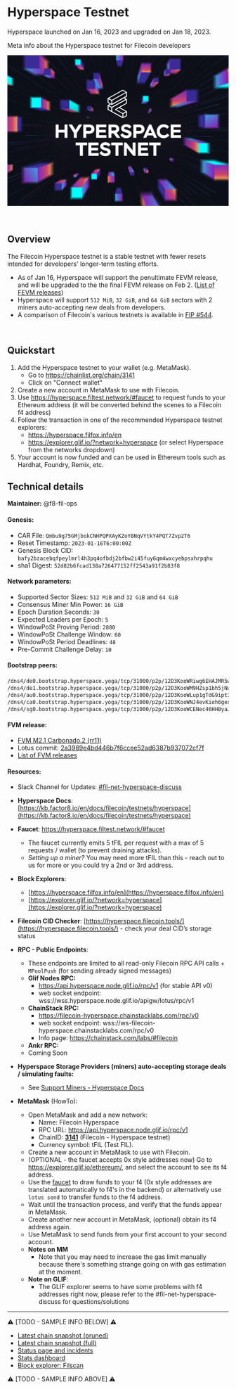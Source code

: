 # Hyperspace Testnet

Hyperspace launched on Jan 16, 2023 and upgraded on Jan 18, 2023.

Meta info about the Hyperspace testnet for Filecoin developers

![hyperspace-testnet-image](images/hyperspace-testnet-image.png)

&nbsp;

## Overview

The Filecoin Hyperspace testnet is a stable testnet with fewer resets intended for developers' longer-term testing efforts.

- As of Jan 16, Hyperspace will support the penultimate FEVM release, and will be upgraded to the the final FEVM release on Feb 2. ([List of FEVM releases](https://github.com/filecoin-project/ref-fvm/issues/692))
- Hyperspace will support `512 MiB`, `32 GiB`, and `64 GiB` sectors with 2 miners auto-accepting new deals from developers.
- A comparison of Filecoin's various testnets is available in [FIP #544](https://github.com/filecoin-project/FIPs/discussions/544).


&nbsp;

## Quickstart

1. Add the Hyperspace testnet to your wallet (e.g. MetaMask).
    - Go to https://chainlist.org/chain/3141
    - Click on "Connect wallet"
2. Create a new account in MetaMask to use with Filecoin.
3. Use https://hyperspace.filtest.network/#faucet to request funds to your Ethereum address (it will be converted behind the scenes to a Filecoin f4 address)
4. Follow the transaction in one of the recommended Hyperspace testnet explorers:
    - https://hyperspace.filfox.info/en 
    - https://explorer.glif.io/?network=hyperspace (or select Hyperspace from the networks dropdown)
5. Your account is now funded and can be used in Ethereum tools such as Hardhat, Foundry, Remix, etc.

## Technical details

**Maintainer:** @f8-fil-ops

#### **Genesis**:

- CAR File: `Qmbu9g75GMjbokCNHPQPXAyKZoY8NqVYtkY4PQT7Zvp2T6`
- Reset Timestamp: `2023-01-16T6:00:00Z`
- Genesis Block CID: `bafy2bzacebqfpeylmrl4h3pq4ofbdj2bfbw2i45fuy6qm4wxcyebpsxhrpqhu`
- sha1 Digest: `52d82b6fcad138a726477152ff2543a91f2b83f8`

#### **Network parameters**:

- Supported Sector Sizes: `512 MiB` and `32 GiB` and `64 GiB`
- Consensus Miner Min Power: `16 GiB`
- Epoch Duration Seconds: `30`
- Expected Leaders per Epoch: `5`
- WindowPoSt Proving Period: `2880`
- WindowPoSt Challenge Window: `60`
- WindowPoSt Period Deadlines: `48`
- Pre-Commit Challenge Delay: `10`

#### **Bootstrap peers**:

```
/dns4/de0.bootstrap.hyperspace.yoga/tcp/31000/p2p/12D3KooWRiwg6EHAJMR5w3DZTgpS5W4ncWPSVP2Mr1o4ey1RYSQo
/dns4/de1.bootstrap.hyperspace.yoga/tcp/31000/p2p/12D3KooWM9HZsp1bh5jNu2m9FBSbkKSeSWUPPuDBQiiMfPDBAK3U
/dns4/au0.bootstrap.hyperspace.yoga/tcp/31000/p2p/12D3KooWLup1gTdG9ipt3bSUyPCmM4CT86p9nNe12oqrCX8Zo8Na
/dns4/ca0.bootstrap.hyperspace.yoga/tcp/31000/p2p/12D3KooWNJ4evKioh6gexD4fyvyeFecNtp2oTEPTyp3jtSQ3pWaP
/dns4/sg0.bootstrap.hyperspace.yoga/tcp/31000/p2p/12D3KooWCENec46HHByaJKzbjSqz9TqVdSxSAdi9FKNwdMvfw3vp
```


#### **FVM release**:

- [FVM M2.1 Carbonado.2 (rr11)](https://github.com/filecoin-project/ref-fvm/issues/1371)
- Lotus commit: [2a3989e4bd446b7f6ccee52ad6387b937072cf7f](https://github.com/filecoin-project/lotus/commit/2a3989e4bd446b7f6ccee52ad6387b937072cf7f)
- [List of FVM releases](https://github.com/filecoin-project/ref-fvm/issues/692)

#### **Resources**:

- Slack Channel for Updates: [#fil-net-hyperspace-discuss](https://filecoinproject.slack.com/archives/C04JEJB82RY)

- **Hyperspace Docs**: [https://kb.factor8.io/en/docs/filecoin/testnets/hyperspace](https://kb.factor8.io/en/docs/filecoin/testnets/hyperspace)
- **Faucet**: https://hyperspace.filtest.network/#faucet
  - The faucet currently emits 5 tFIL per request with a max of 5 requests / wallet (to prevent draining attacks).
  - _Setting up a miner?_ You may need more tFIL than this - reach out to us for more or you could try a 2nd or 3rd address.
- **Block Explorers**:
  - [https://hyperspace.filfox.info/en](https://hyperspace.filfox.info/en)
  - [https://explorer.glif.io/?network=hyperspace](https://explorer.glif.io/?network=hyperspace)
- **Filecoin CID Checker**: [https://hyperspace.filecoin.tools/](https://hyperspace.filecoin.tools/) - check your deal CID’s storage status
- **RPC - Public Endpoints**:
  - These endpoints are limited to all read-only Filecoin RPC API calls + `MPoolPush` (for sending already signed messages)
  - **Glif Nodes RPC:**
    - https://api.hyperspace.node.glif.io/rpc/v1 (for stable API v0)
    - web socket endpoint: wss://wss.hyperspace.node.glif.io/apigw/lotus/rpc/v1
  - **ChainStack RPC:**
    - https://filecoin-hyperspace.chainstacklabs.com/rpc/v0
    - web socket endpoint: wss://ws-filecoin-hyperspace.chainstacklabs.com/rpc/v0
    - Info page: https://chainstack.com/labs/#filecoin
   - **Ankr RPC:**
    - Coming Soon
- **Hyperspace Storage Providers (miners) auto-accepting storage deals / simulating faults:**
  - See [Support Miners - Hyperspace Docs](https://kb.factor8.io/en/docs/filecoin/testnets/hyperspace/support-miners)
- **MetaMask** (HowTo):
  - Open MetaMask and add a new network:
    - Name: Filecoin Hyperspace
    - RPC URL: https://api.hyperspace.node.glif.io/rpc/v1
    - ChainID: [**3141**](https://github.com/ethereum-lists/chains/blob/master/_data/chains/eip155-3141.json) (Filecoin - Hyperspace testnet)
    - Currency symbol: tFIL (Test FIL).
  - Create a new account in MetaMask to use with Filecoin.
  - (OPTIONAL - the faucet accepts 0x style addresses now) Go to https://explorer.glif.io/ethereum/, and select the account to see its f4 address.
  - Use the [faucet](https://hyperspace.yoga/#faucet) to draw funds to your f4 (0x style addresses are translated automatically to f4's in the backend) or alternatively use `lotus send` to transfer funds to the f4 address.
  - Wait until the transaction process, and verify that the funds appear in MetaMask.
  - Create another new account in MetaMask, (optional) obtain its f4 address again.
  - Use MetaMask to send funds from your first account to your second account.
  - **Notes on MM**
    - Note that you may need to increase the gas limit manually because there's something strange going on with gas estimation at the moment.
  - **Note on GLIF**:
    - The GLIF explorer seems to have some problems with f4 addresses right now, please refer to the #fil-net-hyperspace-discuss for questions/solutions


<hr>

:warning: [TODO - SAMPLE INFO BELOW] :warning:

- [Latest chain snapshot (pruned)](https://fil-chain-snapshots-fallback.s3.amazonaws.com/mainnet/minimal_finality_stateroots_latest.car)
- [Latest chain snapshot (full)](https://fil-chain-snapshots-fallback.s3.amazonaws.com/mainnet/complete_chain_with_finality_stateroots_latest.car)
- [Status page and incidents](https://filecoin.statuspage.io/)
- [Stats dashboard](https://stats.filecoin.io/)
- [Block explorer: Filscan](https://filscan.io/)

:warning: [TODO - SAMPLE INFO ABOVE] :warning:

